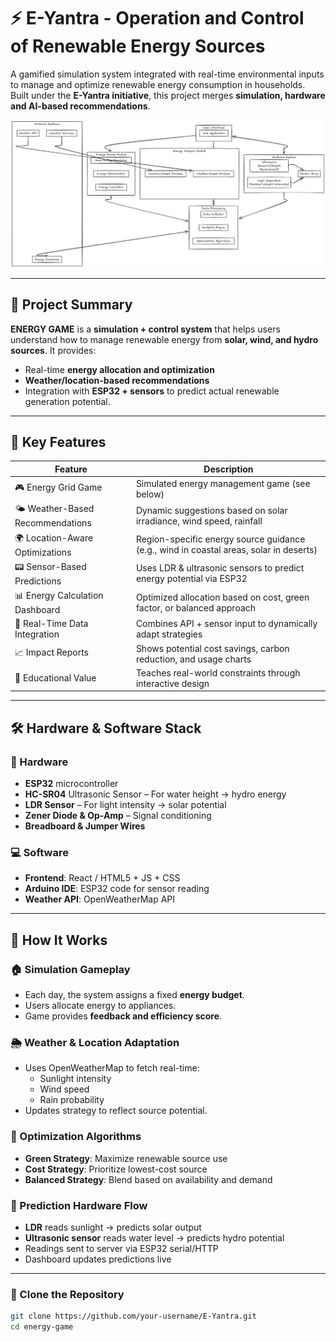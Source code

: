 # ⚡ E-Yantra - Operation and Control of Renewable Energy Sources

A gamified simulation system integrated with real-time environmental inputs to manage and optimize renewable energy consumption in households. Built under the **E-Yantra initiative**, this project merges **simulation, hardware and AI-based recommendations**.

![System Architecture](sys.png)

---

## 🧠 Project Summary

**ENERGY GAME** is a **simulation + control system** that helps users understand how to manage renewable energy from **solar, wind, and hydro sources**. It provides:
- Real-time **energy allocation and optimization**
- **Weather/location-based recommendations**
- Integration with **ESP32 + sensors** to predict actual renewable generation potential.

---

## 🚀 Key Features

| Feature                            | Description                                                                                 |
|-----------------------------------|---------------------------------------------------------------------------------------------|
| 🎮 Energy Grid Game               | Simulated energy management game (see below)                                                |
| 🌤 Weather-Based Recommendations | Dynamic suggestions based on solar irradiance, wind speed, rainfall                         |
| 🌍 Location-Aware Optimizations   | Region-specific energy source guidance (e.g., wind in coastal areas, solar in deserts)     |
| 📟 Sensor-Based Predictions       | Uses LDR & ultrasonic sensors to predict energy potential via ESP32                         |
| 📊 Energy Calculation Dashboard   | Optimized allocation based on cost, green factor, or balanced approach                     |
| 📡 Real-Time Data Integration     | Combines API + sensor input to dynamically adapt strategies                                 |
| 📈 Impact Reports                 | Shows potential cost savings, carbon reduction, and usage charts                           |
| 🧠 Educational Value              | Teaches real-world constraints through interactive design                                   |

---

## 🛠️ Hardware & Software Stack

### 🔌 Hardware
- **ESP32** microcontroller
- **HC-SR04** Ultrasonic Sensor – For water height → hydro energy
- **LDR Sensor** – For light intensity → solar potential
- **Zener Diode & Op-Amp** – Signal conditioning
- **Breadboard & Jumper Wires**

### 💻 Software
- **Frontend**: React / HTML5 + JS + CSS
- **Arduino IDE**: ESP32 code for sensor reading
- **Weather API**: OpenWeatherMap API

---

## 🧪 How It Works

### 🏠 Simulation Gameplay
- Each day, the system assigns a fixed **energy budget**.
- Users allocate energy to appliances.
- Game provides **feedback and efficiency score**.

### 🌦 Weather & Location Adaptation
- Uses OpenWeatherMap to fetch real-time:
  - Sunlight intensity
  - Wind speed
  - Rain probability
- Updates strategy to reflect source potential.

### 🔋 Optimization Algorithms
- **Green Strategy**: Maximize renewable source use
- **Cost Strategy**: Prioritize lowest-cost source
- **Balanced Strategy**: Blend based on availability and demand

### 🧾 Prediction Hardware Flow
- **LDR** reads sunlight → predicts solar output
- **Ultrasonic sensor** reads water level → predicts hydro potential
- Readings sent to server via ESP32 serial/HTTP
- Dashboard updates predictions live

---
### 🧰 Clone the Repository
```bash
git clone https://github.com/your-username/E-Yantra.git
cd energy-game
